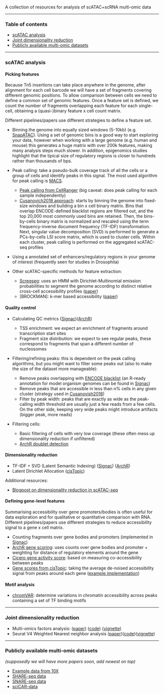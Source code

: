 
A collection of resources for analysis of scATAC+scRNA multi-omic data

---
### Table of contents

- [scATAC analysis](https://github.com/emdann/momicsTools#scatac-analysis)
- [Joint dimensionality reduction](https://github.com/emdann/momicsTools#joint-dimensionality-reduction)
- [Publicly available multi-omic datasets](https://github.com/emdann/momicsTools#publicly-available-multi-omic-datasets)

---
### scATAC analysis
<!-- 
#### Barcode Multiplets
This was raised as a problem in sn 10X protocols 
-->

#### Picking features
Because Tn5 insertions can take place anywhere in the genome, after alignment for each cell barcode we will have a set of fragments covering different genomic positions. To allow comparison between cells we need to define a common set of genomic features. Once a feature set is defined, we count the number of fragments overlapping each feature for each single-cell, obtaining a (quasi-)binary feature x cell count matrix.

Different pipelines/papers use different strategies to define a feature set. 

* Binning the genome into equally sized windows (5-10kb) (e.g. [SnapATAC](https://github.com/r3fang/SnapATAC/blob/master/examples/10X_PBMC_15K/README.md#add_bmat)). Using a set of genomic bins is a good way to start exploring your data, however when working with a large genome (e.g. human and mouse) this generates a huge matrix with over 200k features, making many analysis steps much slower. In addition, epigenomics studies highlight that the tipical size of regulatory regions is closer to hundreds rather than thousands of bps. 

* Peak calling: take a pseudo-bulk coverage track of all the cells or a group of cells and identify peaks in this signal. The most used algorithm for peak calling is [MACS](https://github.com/macs3-project/MACS). 
    - [Peak calling from CellRanger](https://support.10xgenomics.com/single-cell-atac/software/pipelines/latest/algorithms/overview#peaks) (big caveat: does peak calling for each sample independently)
    - [Cusanovich2018 approach](https://www.cell.com/cell/fulltext/S0092-8674(18)30855-9?_returnURL=https%3A%2F%2Flinkinghub.elsevier.com%2Fretrieve%2Fpii%2FS0092867418308559%3Fshowall%3Dtrue): starts by binning the genome into fixed-size windows and building a bin x cell binary matrix. Bins that overlap ENCODE-defined blacklist regions are filtered out, and the top 20,000 most commonly used bins are retained. Then, the bins-by-cells binary matrix is normalized and rescaled using the term frequency-inverse document frequency (TF-IDF) transformation. Next, singular value decomposition (SVD) is performed to generate a PCs-by-cells LSI score matrix, which is used to cluster cells. Within each cluster, peak calling is performed on the aggregated scATAC-seq profiles

* Using a annotated set of enhancers/regulatory regions in your genome of interest (frequently seen for studies in Drosophila)

* Other scATAC-specific methods for feature extraction:

    - [Scregseg](https://github.com/BIMSBbioinfo/scregseg): uses an HMM with Dirichlet-Multinomial emission probabilities to segment the genome according to distinct relative cross-cell accessibility profiles ([paper](https://www.biorxiv.org/content/10.1101/2020.06.26.173377v1))
    - [BROCKMAN]: k-mer based accessibility ([paper](https://bmcbioinformatics.biomedcentral.com/articles/10.1186/s12859-018-2255-6))

#### Quality control

* Calculating QC metrics ([Signac](https://satijalab.org/signac/articles/pbmc_vignette.html#computing-qc-metrics-1))([ArchR](https://www.archrproject.com/bookdown/plotting-sample-fragment-size-distribution-and-tss-enrichment-profiles-.html))
    - TSS enrichment: we expect an enrichment of fragments around transcription start sites
    - Fragment size distribution: we expect to see regular peaks, these correspond to fragments that span a different number of nucleosomes

* Filtering/refining peaks: this is dependent on the peak calling algorithms, but you might want to filter some peaks out (also to make the size of the dataset more manageable):
    - Remove peaks overlapping with [ENCODE blacklist](https://www.nature.com/articles/s41598-019-45839-z) (an R-ready annotation for model organism genomes can be found in [Signac](https://satijalab.org/signac/reference/index.html#section-data))
    - Remove peaks that are accessible in less than n% cells in any given cluster (strategy used in [Cusanovish2018](https://www.cell.com/cell/fulltext/S0092-8674(18)30855-9?_returnURL=https%3A%2F%2Flinkinghub.elsevier.com%2Fretrieve%2Fpii%2FS0092867418308559%3Fshowall%3Dtrue))
    - Filter by peak width: peaks that are exactly as wide as the peak-calling width threshold are usually just a few reads from a few cells. On the other side, keeping very wide peaks might introduce artifacts (bigger peak, more reads)

* Filtering cells: 
    - Basic filtering of cells with very low coverage (these often mess up dimensionality reduction if unfiltered)
    - [ArchR doublet detection](https://www.archrproject.com/bookdown/how-does-doublet-identification-work-in-archr.html) 

#### Dimensionality reduction

* TF-IDF + SVD (Latent Semantic Indexing) ([Signac](https://satijalab.org/signac/articles/pbmc_vignette.html#normalization-and-linear-dimensional-reduction-1)) ([ArchR](https://www.archrproject.com/bookdown/archrs-lsi-implementation.html))
* Latent Dirichlet Allocation ([cisTopic](http://htmlpreview.github.io/?https://github.com/aertslab/cisTopic/blob/master/vignettes/WarpLDA_CompleteAnalysis.html))

Additional resources:
* [Blogpost on dimensionality reduction in scATAC-seq](http://andrewjohnhill.com/blog/2019/05/06/dimensionality-reduction-for-scatac-data/)

#### Defining gene-level features
Summarising accessibility over gene promoters/bodies is often useful for data exploration and for qualitative or quantitative comparison with RNA. Different pipelines/papers use different strategies to reduce accessibility signal to a gene x cell matrix. 

- Counting fragments over gene bodies and promoters (implemented in [Signac](https://satijalab.org/signac/reference/GeneActivity.html))
- [ArchR gene scoring](https://www.archrproject.com/bookdown/calculating-gene-scores-in-archr.html): uses counts over gene bodies and promoter + weighting for distance of regulatory elements around the gene
- [Cicero gene activity score](https://cole-trapnell-lab.github.io/cicero-release/docs_m3/##cicero-gene-activity-scores): based on measuring co-accessibility between peaks
- [Gene scores from cisTopic](https://www.embopress.org/doi/full/10.15252/msb.20209438): taking the average de-noised accessibility signal from peaks around each gene ([example implementation](https://github.com/emdann/scATAC_prep/blob/master/N2_add_cistopic.ipynb))

#### Motif analysis 
- [chromVAR](https://github.com/GreenleafLab/chromVAR): determine variations in chromatin accessibility across peaks containing a set of TF binding motifs

---
### Joint dimensionality reduction

- Multi-omics factors analysis: ([paper](https://genomebiology.biomedcentral.com/articles/10.1186/s13059-020-02015-1)) ([code](https://github.com/bioFAM/MOFA2)) ([vignette](https://raw.githack.com/bioFAM/MOFA2_tutorials/master/R_tutorials/10x_scRNA_scATAC.html))
- Seurat V4 Weighted Nearest neighbor analysis ([paper](https://www.biorxiv.org/content/10.1101/2020.10.12.335331v1))([code](https://github.com/satijalab/seurat))([vignette](https://satijalab.org/seurat/v4.0/weighted_nearest_neighbor_analysis.html))

---
### Publicly available multi-omic datasets

_(supposedly we will have more papers soon, add newest on top)_

- [Example data from 10X](https://support.10xgenomics.com/single-cell-multiome-atac-gex/datasets)
- [SHARE-seq data](https://www.cell.com/cell/fulltext/S0092-8674(20)31253-8?rss=yes) 
- [SNARE-seq data](https://www.nature.com/articles/s41587-019-0290-0)
- [sciCAR-data](https://science.sciencemag.org/content/361/6409/1380)












